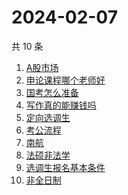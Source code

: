 # 2024-02-07

共 10 条

<!-- BEGIN -->
<!-- 最后更新时间 Wed Feb 07 2024 11:08:44 GMT+0800 (China Standard Time) -->

1. [A股市场](https://www.zhihu.com/search?q=A%E8%82%A1%E5%B8%82%E5%9C%BA)
1. [申论课程哪个老师好](https://www.zhihu.com/search?q=%E7%94%B3%E8%AE%BA%E8%AF%BE%E7%A8%8B%E5%93%AA%E4%B8%AA%E8%80%81%E5%B8%88%E5%A5%BD)
1. [国考怎么准备](https://www.zhihu.com/search?q=%E5%9B%BD%E8%80%83%E6%80%8E%E4%B9%88%E5%87%86%E5%A4%87)
1. [写作真的能赚钱吗](https://www.zhihu.com/search?q=%E5%86%99%E4%BD%9C%E7%9C%9F%E7%9A%84%E8%83%BD%E8%B5%9A%E9%92%B1%E5%90%97)
1. [定向选调生](https://www.zhihu.com/search?q=%E5%AE%9A%E5%90%91%E9%80%89%E8%B0%83%E7%94%9F)
1. [考公流程](https://www.zhihu.com/search?q=%E8%80%83%E5%85%AC%E6%B5%81%E7%A8%8B)
1. [南航](https://www.zhihu.com/search?q=%E5%8D%97%E8%88%AA)
1. [法硕非法学](https://www.zhihu.com/search?q=%E6%B3%95%E7%A1%95%E9%9D%9E%E6%B3%95%E5%AD%A6)
1. [选调生报名基本条件](https://www.zhihu.com/search?q=%E9%80%89%E8%B0%83%E7%94%9F%E6%8A%A5%E5%90%8D%E5%9F%BA%E6%9C%AC%E6%9D%A1%E4%BB%B6)
1. [非全日制](https://www.zhihu.com/search?q=%E9%9D%9E%E5%85%A8%E6%97%A5%E5%88%B6)

<!-- END -->
